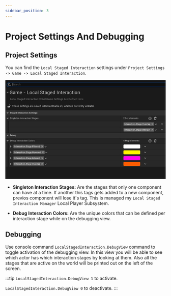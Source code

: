 ```yaml
---
sidebar_position: 3
---
```


# Project Settings And Debugging

## Project Settings

You can find the `Local Staged Interaction` settings under `Project Settings -> Game -> Local Staged Interaction`.

![Local Staged Interaction Project Settings](./img/T_LocalStagedInteractionProjectSettings.jpeg)

* **Singleton Interaction Stages:** Are the stages that only one component can have at a time. If another this tags gets added to a new component, previos component will lose it's tag. This is managed my `Local Staged Interaction Manager` Local Player Subsystem.

* **Debug Interaction Colors:** Are the unique colors that can be defined per interaction stage while on the debugging view.

## Debugging

Use console command `LocalStagedInteraction.DebugView` command to toggle activation of the debugging view. In this view you will be able to see which actor has which interaction stages by looking at them. Also all the stages that are active on the world will be printed out on the left of the screen.

:::tip
`LocalStagedInteraction.DebugView 1` to activate.

`LocalStagedInteraction.DebugView 0` to deactivate.
:::